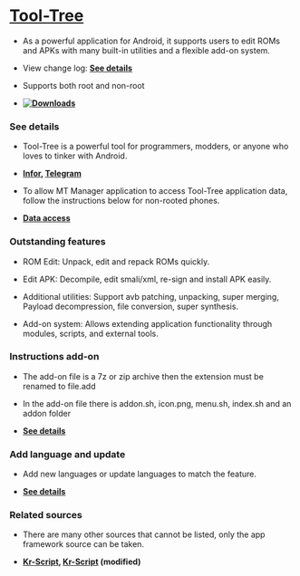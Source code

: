 # [Tool-Tree](https://zenlua.github.io/Tool-Tree) 

- As a powerful application for Android, it supports users to edit ROMs and APKs with many built-in utilities and a flexible add-on system.

- View change log: **[See details](https://zenlua.github.io/Tool-Tree/Version.html)**

- Supports both root and non-root

- **[![Downloads](https://img.shields.io/github/downloads/Zenlua/Tool-Tree/total?label=Downloads&logo=github&abbreviated=true&color=blue)](https://github.com/Zenlua/Tool-Tree/releases/latest/download/Tool-Tree.apk)**

### See details

- Tool-Tree is a powerful tool for programmers, modders, or anyone who loves to tinker with Android.

- **[Infor](https://zenlua.github.io/Tool-Tree/Information.html),  [Telegram](https://t.me/tooltree)**

- To allow MT Manager application to access Tool-Tree application data, follow the instructions below for non-rooted phones.

- **[Data access](https://zenlua.github.io/Tool-Tree/Data.html)**

### Outstanding features

- ROM Edit: Unpack, edit and repack ROMs quickly.

- Edit APK: Decompile, edit smali/xml, re-sign and install APK easily.

- Additional utilities: Support avb patching, unpacking, super merging, Payload decompression, file conversion, super synthesis.

- Add-on system: Allows extending application functionality through modules, scripts, and external tools.

### Instructions add-on

- The add-on file is a 7z or zip archive then the extension must be renamed to file.add

- In the add-on file there is addon.sh, icon.png, menu.sh, index.sh and an addon folder

- **[See details](https://zenlua.github.io/Tool-Tree/Instruct.html)**

### Add language and update

- Add new languages or update languages to match the feature.

- **[See details](https://github.com/Zenlua/Tool-Tree/tree/main/lang)**

### Related sources

- There are many other sources that cannot be listed, only the app framework source can be taken.

- **[Kr-Script](https://github.com/helloklf/kr-scripts), [Kr-Script](https://github.com/ColdWindScholar/kr-scripts) (modified)**


